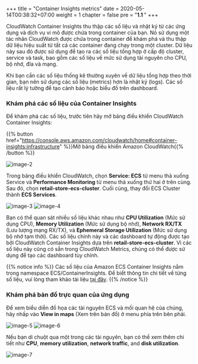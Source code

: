 +++
title = "Container Insights metrics"
date = 2020-05-14T00:38:32+07:00
weight = 1
chapter = false
pre = "<b>1.1 </b>"
+++

CloudWatch Container Insights thu thập các số liệu và nhật ký từ các ứng dụng và dịch vụ vi mô được chứa trong container của bạn. Nó sử dụng một tác nhân CloudWatch được chứa trong container để khám phá và thu thập dữ liệu hiệu suất từ tất cả các container đang chạy trong một cluster. Dữ liệu này sau đó được sử dụng để tạo ra các số liệu tổng hợp ở cấp độ cluster, service và task, bao gồm các số liệu về mức sử dụng tài nguyên cho CPU, bộ nhớ, đĩa và mạng.

Khi bạn cần các số liệu thống kê thường xuyên về dữ liệu tổng hợp theo thời gian, bạn nên sử dụng các số liệu (metrics) hơn là nhật ký (logs). Các số liệu rất lý tưởng để tạo cảnh báo hoặc biểu đồ trên dashboard.

### Khám phá các số liệu của Container Insights

Để khám phá các số liệu, trước tiên hãy mở bảng điều khiển CloudWatch Container Insights:

{{% button href="https://console.aws.amazon.com/cloudwatch/home#container-insights:infrastructure" %}}Mở bảng điều khiển Amazon CloudWatch{{% /button %}}

![image-2](/images/1/image-2.png?width=90pc)

Trong bảng điều khiển CloudWatch, chọn **Service: ECS** từ menu thả xuống Service và **Performance Monitoring** từ menu thả xuống thứ hai ở trên cùng. Sau đó, chọn **retail-store-ecs-cluster**. Cuối cùng, thay đổi ECS Cluster thành **ECS Services**.

![image-3](/images/1/image-3.png?width=90pc)
![image-4](/images/1/image-4.png?width=90pc)

Bạn có thể quan sát nhiều số liệu khác nhau như **CPU Utilization** (Mức sử dụng CPU), **Memory Utilization** (Mức sử dụng bộ nhớ), **Network RX/TX** (Lưu lượng mạng RX/TX), và **Ephemeral Storage Utilization** (Mức sử dụng bộ nhớ tạm thời). Các số liệu chính này và các dashboard tự động được tạo bởi CloudWatch Container Insights dựa trên **retail-store-ecs-cluster**. Vì các số liệu này cũng có sẵn trong CloudWatch Metrics, chúng có thể được sử dụng để tạo các dashboard tùy chỉnh.

{{% notice info %}}
Các số liệu của Amazon ECS Container Insights nằm trong namespace ECS/ContainerInsights. Để biết thông tin chi tiết về từng số liệu, vui lòng tham khảo tài liệu [tại đây](https://docs.aws.amazon.com/AmazonCloudWatch/latest/monitoring/Container-Insights-metrics-ECS.html).
{{% /notice %}}

### Khám phá bản đồ trực quan của ứng dụng

Để xem biểu diễn đồ họa các tài nguyên ECS và mối quan hệ của chúng, hãy nhấp vào **View in maps** (Xem trên bản đồ) ở menu phía trên bên phải.

![image-5](/images/1/image-5.png?width=90pc)
![image-6](/images/1/image-6.png?width=90pc)

Nếu bạn di chuột qua một trong các tài nguyên, bạn có thể xem thêm chi tiết như **CPU**, **memory utilization**, **network traffic**, and **disk utilization**.

![image-7](/images/1/image-7.png?width=90pc)
